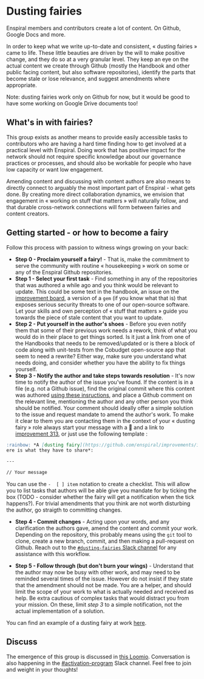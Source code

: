 # Dusting fairies

Enspiral members and contributors create a lot of content. On Github, Google Docs and more.

In order to keep what we write up-to-date and consistent, « dusting fairies » came to life. These little beauties are driven by the will to make positive change, and they do so at a very granular level. They keep an eye on the actual content we create through Github (mostly the Handbook and other public facing content, but also software repositories), identify the parts that become stale or lose relevance, and suggest amendments where appropriate.

Note: dusting fairies work only on Github for now, but it would be good to have some working on Google Drive documents too!

## What's in with fairies?

This group exists as another means to provide easily accessible tasks to contributors who are having a hard time finding how to get involved at a practical level with Enspiral.
Doing work that has positive impact for the network should not require specific knowledge about our governance practices or processes, and should also be workable for people who have low capacity or want low engagement.

Amending content and discussing with content authors are also means to directly connect to arguably the most important part of Enspiral - what gets done. By creating more direct collaboration dynamics, we envision that engagement in « working on stuff that matters » will naturally follow, and that durable cross-network connections will form between fairies and content creators.

## Getting started - or how to become a fairy

Follow this process with passion to witness wings growing on your back:

- **Step 0 - Proclaim yourself a fairy!** - That is, make the commitment to serve the community with routine « housekeeping » work on some or any of the Enspiral Github repositories.
 - **Step 1 - Select your first task** - Find something in any of the repositories that was authored a while ago and you think would be relevant to update. This could be some text in the handbook, an issue on the [improvement board](https://github.com/enspiral/improvements), a version of a `gem` (if you know what that is) that exposes serious security threats to one of our open-source software. Let your skills and own perception of « stuff that matters » guide you towards the piece of stale content that you want to update.
- **Step 2 - Put yourself in the author's shoes** - Before you even notify them that some of their previous work needs a rework, think of what you would do in their place to get things sorted. Is it just a link from one of the Handbooks that needs to be removed/updated or is there a block of code along with unit-tests from the Cobudget open-source app that seem to need a rewrite? Either way, make sure you understand what needs doing, and consider whether you have the ability to fix things yourself.
- **Step 3 - Notify the author and take steps towards resolution** - It's now time to notify the author of the issue you've found. If the content is in a file (e.g. not a Github issue), find the original commit where this content was authored [using these insructions](https://help.github.com/articles/tracing-changes-in-a-file/), and place a Github comment on the relevant line, mentioning the author and any other person you think should be notified. Your comment should ideally offer a simple solution to the issue and request mandate to amend the author's work. To make it clear to them you are contacting them in the context of your « dusting fairy » role always start your message with a :rainbow: and a link to [improvement 313](https://github.com/enspiral/improvements/issues/313), or just use the following template :

```Markdown
:rainbow: *A [dusting fairy](https://github.com/enspiral/improvements/issues/313) wants to help.
ere is what they have to share*:

---

// Your message
```
You can use the `-  [ ] item` notation to create a checklist. This will allow you to list tasks that authors will be able give you mandate for by ticking the box (TODO - consider whether the fairy will get a notification when the tick happens?). For trivial amendments that you think are not worth disturbing the author, go straigth to committing changes.

- **Step 4 - Commit changes** - Acting upon your words, and any clarification the authors gave, amend the content and commit your work. Depending on the repository, this probably means using the `git` tool to clone, create a new branch, commit, and then making a pull-request on Github. Reach out to the [`#dusting-fairies` Slack channel](#dusting-fairies) for any assistance with this workflow.

- **Step 5 - Follow through (but don't burn your wings)** - Understand that the author may now be busy with other work, and may need to be reminded several times of the issue. However do not insist if they state that the amendment should not be made. You are a helper, and should limit the scope of your work to what is actually needed and received as help. Be extra cautious of complex tasks that would distract you from your mission. On these, limit *step 3* to a simple notification, not the actual implementation of a solution.

You can find an example of a dusting fairy at work [here](https://github.com/enspiral/handbook/commit/bde6f77889172219c3d8741f494c97d1701fc77f#commitcomment-22974043).

## Discuss

The emergence of this group is discussed in [this Loomio](https://www.loomio.org/d/P97tAUYQ). Conversation is also happening in the [#activation-program](https://enspiral.slack.com/messages/C56MTV8SV/convo/C56MTV8SV-1499108780.752336/) Slack channel. Feel free to join and weight in your thoughts!
